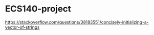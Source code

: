 # ECS140-project
https://stackoverflow.com/questions/38183551/concisely-initializing-a-vector-of-strings